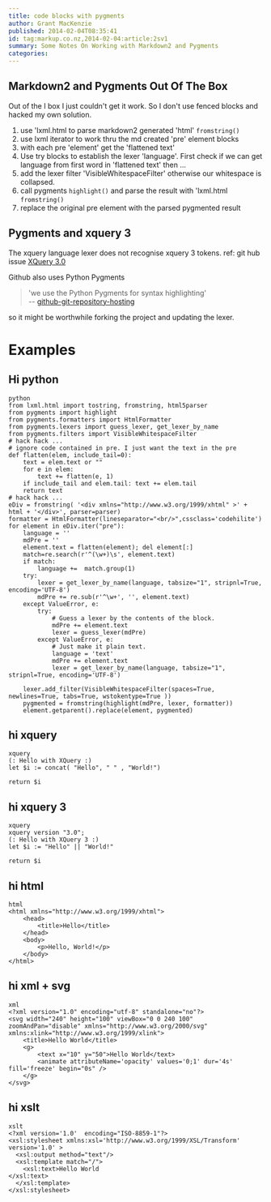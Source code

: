 ```yaml
---
title: code blocks with pygments
author: Grant MacKenzie
published: 2014-02-04T08:35:41
id: tag:markup.co.nz,2014-02-04:article:2sv1
summary: Some Notes On Working with Markdown2 and Pygments
categories:
---
```


Markdown2 and Pygments Out Of The Box
-------------------------------------

Out of the I box I just couldn't get it work.
So I don't use fenced blocks and hacked my own solution.

1. use 'lxml.html to parse markdown2 generated 'html' ```fromstring()```
2. use lxml iterator to work thru the md created 'pre' element blocks
3. with each pre 'element' get the 'flattened text'
4. Use try blocks to establish the lexer 'language'. First check if we can get
language from first word in 'flattened text' then ...
5. add the lexer filter 'VisibleWhitespaceFilter' otherwise our
whitespace is collapsed.
6. call pygments ```highlight()``` and parse the result with 'lxml.html ```fromstring()```
7. replace the original pre element with the parsed pygmented result

Pygments and xquery 3
-----------------------

The xquery language lexer does not recognise xquery 3 tokens.
ref: git hub issue [XQuery 3.0](https://github.com/spig/pygments-xquery-lexer/issues/1)

Github also uses Python Pygments <br/>

>'we use the Python Pygments for syntax highlighting'<br/>
> -- [github-git-repository-hosting](http://www.infoq.com/news/2008/03/github-git-repository-hosting)

so it might be worthwhile forking the project and updating the lexer.

Examples
========


Hi python
---------

    python
    from lxml.html import tostring, fromstring, html5parser
    from pygments import highlight
    from pygments.formatters import HtmlFormatter
    from pygments.lexers import guess_lexer, get_lexer_by_name
    from pygments.filters import VisibleWhitespaceFilter
    # hack hack ...
    # ignore code contained in pre. I just want the text in the pre
    def flatten(elem, include_tail=0):
        text = elem.text or ""
        for e in elem:
            text += flatten(e, 1)
        if include_tail and elem.tail: text += elem.tail
        return text
    # hack hack ...
    eDiv = fromstring( '<div xmlns="http://www.w3.org/1999/xhtml" >' + html + '</div>', parser=parser)
    formatter = HtmlFormatter(lineseparator="<br/>",cssclass='codehilite')
    for element in eDiv.iter("pre"):
        language = ''
        mdPre = ''
        element.text = flatten(element); del element[:]
        match=re.search(r'^(\w+)\s', element.text)
        if match:
            language +=  match.group(1)
        try:
            lexer = get_lexer_by_name(language, tabsize="1", stripnl=True, encoding='UTF-8')
            mdPre += re.sub(r'^\w+', '', element.text)
        except ValueError, e:
            try:
                # Guess a lexer by the contents of the block.
                mdPre += element.text
                lexer = guess_lexer(mdPre)
            except ValueError, e:
                # Just make it plain text.
                language = 'text'
                mdPre += element.text
                lexer = get_lexer_by_name(language, tabsize="1", stripnl=True, encoding='UTF-8')

        lexer.add_filter(VisibleWhitespaceFilter(spaces=True, newlines=True, tabs=True, wstokentype=True ))
        pygmented = fromstring(highlight(mdPre, lexer, formatter))
        element.getparent().replace(element, pygmented)



hi xquery
---------

    xquery
    (: Hello with XQuery :)
    let $i := concat( "Hello", " " , "World!")

    return $i



hi xquery 3
-----------

    xquery
    xquery version "3.0";
    (: Hello with XQuery 3 :)
    let $i := "Hello" || "World!"

    return $i


hi html
------

    html
    <html xmlns="http://www.w3.org/1999/xhtml">
        <head>
            <title>Hello</title>
        </head>
        <body>
            <p>Hello, World!</p>
        </body>
    </html>

hi xml + svg
------

    xml
    <?xml version="1.0" encoding="utf-8" standalone="no"?>
    <svg width="240" height="100" viewBox="0 0 240 100" zoomAndPan="disable" xmlns="http://www.w3.org/2000/svg" xmlns:xlink="http://www.w3.org/1999/xlink">
        <title>Hello World</title>
        <g>
            <text x="10" y="50">Hello World</text>
            <animate attributeName='opacity' values='0;1' dur='4s' fill='freeze' begin="0s" />
        </g>
    </svg>


hi xslt
------

    xslt
    <?xml version='1.0'  encoding="ISO-8859-1"?>
    <xsl:stylesheet xmlns:xsl='http://www.w3.org/1999/XSL/Transform' version='1.0' >
      <xsl:output method="text"/>
      <xsl:template match="/">
        <xsl:text>Hello World
    </xsl:text>
      </xsl:template>
    </xsl:stylesheet>
